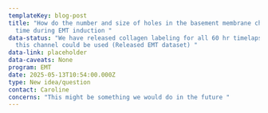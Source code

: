 ```yaml
---
templateKey: blog-post
title: "How do the number and size of holes in the basement membrane change with
  time during EMT induction "
data-status: "We have released collagen labeling for all 60 hr timelapse data,
  this channel could be used (Released EMT dataset) "
data-link: placeholder
data-caveats: None
program: EMT
date: 2025-05-13T10:54:00.000Z
type: New idea/question
contact: Caroline
concerns: "This might be something we would do in the future "
---
```

